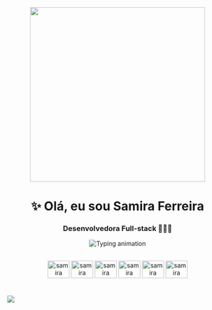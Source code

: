 <div align="center">
 <img width="400" src="https://art.pixilart.com/cb97514d85c12ba.gif"/>
</div>

<h1 align="center"> ✨ Olá, eu sou Samira Ferreira</h1>
<h3 align="center"> Desenvolvedora Full-stack 👩🏿‍💻 </h3>
<p align="center">
<img src="https://readme-typing-svg.demolab.com?font=Fira+Code&weight=500&size=24&pause=1000&color=F85D7F&center=true&vCenter=true&width=600&lines=Bem-vindo!+🌸;" alt="Typing animation">
</p>

<div align="center" style="display: inline_block"><br>
   <img align="center" alt="samira" height="40" width="50" src= "https://cdn.jsdelivr.net/gh/devicons/devicon/icons/javascript/javascript-original.svg">
   <img align="center" alt="samira" height="40" width="50" src="https://cdn.jsdelivr.net/gh/devicons/devicon@latest/icons/react/react-original-wordmark.svg" />
   <img align="center" alt="samira" height="40" width="50" src="https://cdn.jsdelivr.net/gh/devicons/devicon@latest/icons/vuejs/vuejs-original-wordmark.svg">
   <img align="center" alt="samira" height="40" width="50" src="https://cdn.jsdelivr.net/gh/devicons/devicon@latest/icons/nodejs/nodejs-original-wordmark.svg" />
   <img align="center" alt="samira" height="40" width="50" src="https://cdn.jsdelivr.net/gh/devicons/devicon@latest/icons/csharp/csharp-original.svg" />
   <img align="center" alt="samira" height="40" width="50" src="https://cdn.jsdelivr.net/gh/devicons/devicon@latest/icons/dotnetcore/dotnetcore-original.svg" />
 
  </div>
 

             
#

<a href="https://www.linkedin.com/in/samira-ferreira-887a081a0" target="_blank">
<img src="https://img.shields.io/badge/LinkedIn-0077B5?style=for-the-badge&logo=linkedin&logoColor=white"></a>
</div>
  
